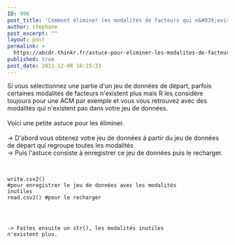 ```yaml
---
ID: 996
post_title: 'Comment éliminer les modalités de facteurs qui n&#039;existent plus dans une sous-sélection d&#039;un jeu de données ?'
author: stephane
post_excerpt: ""
layout: post
permalink: >
  https://abcdr.thinkr.fr/astuce-pour-eliminer-les-modalites-de-facteurs-qui-nexistent-plus-dans-une-sous-selection-dun-jeu-de-donnees/
published: true
post_date: 2011-12-08 16:15:33
---
```

Si vous sélectionnez une partie d'un jeu de données de départ, parfois certaines modalités de facteurs n'existent plus mais R les considère toujours pour une ACM par exemple et vous vous retrouvez avec des modalités qui n'existent pas dans votre jeu de données.<br /><br />Voici une petite astuce pour les éliminer.<br /><br />-&gt; D'abord vous obtenez votre jeu de données à partir du jeu de données de départ qui regroupe toutes les modalités<br />-&gt; Puis l'astuce consiste à enregistrer ce jeu de données puis le recharger.<br /><br /> <pre><code><br />write.csv2() #pour enregistrer le jeu de données avec les modalités inutiles<br />read.csv2() #pour le recharger<br /></pre> <br /><br />-&gt; Faites ensuite un str(), les modalités inutiles n'existent plus.